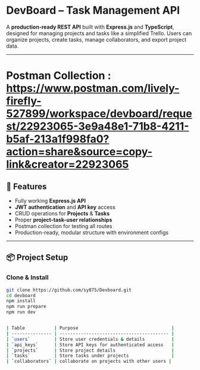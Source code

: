 # DevBoard – Task Management API

A **production-ready REST API** built with **Express.js** and **TypeScript**, designed for managing projects and tasks like a simplified Trello. Users can organize projects, create tasks, manage collaborators, and export project data.

---

# Postman Collection : https://www.postman.com/lively-firefly-527899/workspace/devboard/request/22923065-3e9a48e1-71b8-4211-b5af-213a1f998fa0?action=share&source=copy-link&creator=22923065

## 🎯 Features

- Fully working **Express.js API**  
- **JWT authentication** and **API key** access  
- CRUD operations for **Projects** & **Tasks**  
- Proper **project-task-user relationships**  
- Postman collection for testing all routes  
- Production-ready, modular structure with environment configs  

---

## 📦 Project Setup

### **Clone & Install**

```bash
git clone https://github.com/sy875/Devboard.git
cd devboard
npm install
npm run prepare
npm run dev


| Table           | Purpose                                   |
| --------------- | ----------------------------------------- |
| `users`         | Store user credentials & details          |
| `api_keys`      | Store API keys for authenticated access   |
| `projects`      | Store project details                     |
| `tasks`         | Store tasks under projects                |
| `collaborators` | collaborate on projects with other users |



